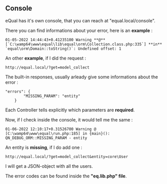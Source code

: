 ## Console

eQual has it's own console, that you can reach at "equal.local/console".



There you can find informations about your error, here is an **example** :

```
01-05-2022 14:44:43+0.41235100 Warning **@** [`C:\wamp64\www\equal\lib\equal\orm\Collection.class.php:335`] **in** `equal\orm\Domain::toString()`: Undefined offset: 1
```



An other **example**, if I did the request :

```
http://equal.local/?get=model_collect
```

The built-in responses, usually arleady give some informations about the error :

```
"errors": {
        "MISSING_PARAM": "entity"
    }
```

Each Controller tells explicitly which parameters are **required**.



Now, if I check inside the console, it would tell me the same :

```
01-06-2022 12:10:17+0.31526700 Warning @ [C:\wamp64\www\equal\run.php:185] in {main}(): QN_DEBUG_ORM::MISSING_PARAM - entity
```

An entity is **missing**, if I do add one :

```
http://equal.local/?get=model_collect&entity=core\User
```

I will get a JSON-object with all the users. 



The error codes can be found inside the **"eq.lib.php" file**.